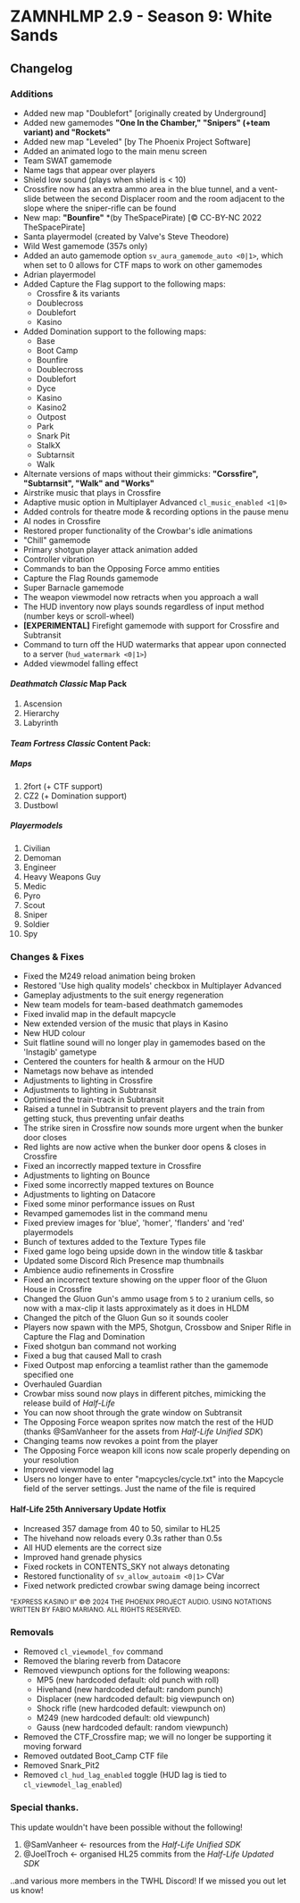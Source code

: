 # ZAMNHLMP 2.9 - Season 9: White Sands
## Changelog

### Additions
- Added new map "Doublefort" [originally created by Underground]
- Added new gamemodes **"One In the Chamber," "Snipers" (+team variant) and "Rockets"**
- Added new map "Leveled" [by The Phoenix Project Software]
- Added an animated logo to the main menu screen
- Team SWAT gamemode
- Name tags that appear over players
- Shield low sound (plays when shield is < 10)
- Crossfire now has an extra ammo area in the blue tunnel, and a vent-slide between the second Displacer room and the room adjacent to the slope where the sniper-rifle can be found
- New map: **"Bounfire"** *(by TheSpacePirate) [© CC-BY-NC 2022 TheSpacePirate]
- Santa playermodel (created by Valve's Steve Theodore)
- Wild West gamemode (357s only)
- Added an auto gamemode option `sv_aura_gamemode_auto <0|1>`, which when set to 0 allows for CTF maps to work on other gamemodes
- Adrian playermodel
- Added Capture the Flag support to the following maps:
	- Crossfire & its variants
	- Doublecross
	- Doublefort
	- Kasino
- Added Domination support to the following maps:
	- Base
	- Boot Camp
	- Bounfire
	- Doublecross
	- Doublefort
	- Dyce
	- Kasino
	- Kasino2
	- Outpost
	- Park
	- Snark Pit
	- StalkX
	- Subtarnsit
	- Walk
- Alternate versions of maps without their gimmicks: **"Corssfire", "Subtarnsit", "Walk" and "Works"**
- Airstrike music that plays in Crossfire
- Adaptive music option in Multiplayer Advanced `cl_music_enabled <1|0>`
- Added controls for theatre mode & recording options in the pause menu
- AI nodes in Crossfire
- Restored proper functionality of the Crowbar's idle animations
- "Chill" gamemode
- Primary shotgun player attack animation added
- Controller vibration
- Commands to ban the Opposing Force ammo entities
- Capture the Flag Rounds gamemode
- Super Barnacle gamemode
- The weapon viewmodel now retracts when you approach a wall
- The HUD inventory now plays sounds regardless of input method (number keys or scroll-wheel)
- **[EXPERIMENTAL]** Firefight gamemode with support for Crossfire and Subtransit
- Command to turn off the HUD watermarks that appear upon connected to a server (`hud_watermark <0|1>`)
- Added viewmodel falling effect


#### *Deathmatch Classic* Map Pack
1. Ascension
1. Hierarchy
1. Labyrinth
#### __***Team Fortress Classic* Content Pack:**__
##### Maps
1. 2fort (+ CTF support)
1. CZ2 (+ Domination support)
1. Dustbowl
##### Playermodels
1. Civilian
1. Demoman
1. Engineer
1. Heavy Weapons Guy
1. Medic
1. Pyro
1. Scout
1. Sniper
1. Soldier
1. Spy

### Changes & Fixes
- Fixed the M249 reload animation being broken
- Restored 'Use high quality models' checkbox in Multiplayer Advanced
- Gameplay adjustments to the suit energy regeneration
- New team models for team-based deathmatch gamemodes
- Fixed invalid map in the default mapcycle
- New extended version of the music that plays in Kasino
- New HUD colour
- Suit flatline sound will no longer play in gamemodes based on the 'Instagib' gametype
- Centered the counters for health & armour on the HUD 
- Nametags now behave as intended
- Adjustments to lighting in Crossfire
- Adjustments to lighting in Subtransit
- Optimised the train-track in Subtransit
- Raised a tunnel in Subtransit to prevent players and the train from getting stuck, thus preventing unfair deaths
- The strike siren in Crossfire now sounds more urgent when the bunker door closes
- Red lights are now active when the bunker door opens & closes in Crossfire
- Fixed an incorrectly mapped texture in Crossfire
- Adjustments to lighting on Bounce
- Fixed some incorrectly mapped textures on Bounce
- Adjustments to lighting on Datacore
- Fixed some minor performance issues on Rust
- Revamped gamemodes list in the command menu
- Fixed preview images for 'blue', 'homer', 'flanders' and 'red' playermodels
- Bunch of textures added to the Texture Types file
- Fixed game logo being upside down in the window title & taskbar
- Updated some Discord Rich Presence map thumbnails
- Ambience audio refinements in Crossfire
- Fixed an incorrect texture showing on the upper floor of the Gluon House in Crossfire
- Changed the Gluon Gun's ammo usage from `5` to `2` uranium cells, so now with a max-clip it lasts approximately as it does in HLDM
- Changed the pitch of the Gluon Gun so it sounds cooler
- Players now spawn with the MP5, Shotgun, Crossbow and Sniper Rifle in Capture the Flag and Domination
- Fixed shotgun ban command not working
- Fixed a bug that caused Mall to crash
- Fixed Outpost map enforcing a teamlist rather than the gamemode specified one
- Overhauled Guardian
- Crowbar miss sound now plays in different pitches, mimicking the release build of *Half-Life*
- You can now shoot through the grate window on Subtransit
- The Opposing Force weapon sprites now match the rest of the HUD (thanks @SamVanheer for the assets from *Half-Life Unified SDK*)
- Changing teams now revokes a point from the player
- The Opposing Force weapon kill icons now scale properly depending on your resolution
- Improved viewmodel lag
- Users no longer have to enter "mapcycles/cycle.txt" into the Mapcycle field of the server settings. Just the name of the file is required

#### Half-Life 25th Anniversary Update Hotfix
- Increased 357 damage from 40 to 50, similar to HL25
- The hivehand now reloads every 0.3s rather than 0.5s
- All HUD elements are the correct size
- Improved hand grenade physics
- Fixed rockets in CONTENTS_SKY not always detonating
- Restored functionality of `sv_allow_autoaim <0|1>` CVar
- Fixed network predicted crowbar swing damage being incorrect




<small>"EXPRESS KASINO II" ©℗ 2024 THE PHOENIX PROJECT AUDIO. USING NOTATIONS WRITTEN BY FABIO MARIANO. ALL RIGHTS RESERVED.</small>

### Removals
- Removed `cl_viewmodel_fov` command
- Removed the blaring reverb from Datacore
- Removed viewpunch options for the following weapons:
	- MP5 (new hardcoded default: old punch with roll)
	- Hivehand (new hardcoded default: random punch)
	- Displacer (new hardcoded default: big viewpunch on)
	- Shock rifle (new hardcoded default: viewpunch on)
	- M249 (new hardcoded default: old viewpunch)
	- Gauss (new hardcoded default: random viewpunch)
- Removed the CTF_Crossfire map; we will no longer be supporting it moving forward
- Removed outdated Boot_Camp CTF file
- Removed Snark_Pit2
- Removed `cl_hud_lag_enabled` toggle (HUD lag is tied to `cl_viewmodel_lag_enabled`)

### Special thanks.
This update wouldn't have been possible without the following!
1. @SamVanheer <- resources from the *Half-Life Unified SDK*
2. @JoelTroch <- organised HL25 commits from the *Half-Life Updated SDK*

..and various more members in the TWHL Discord! If we missed you out let us know!